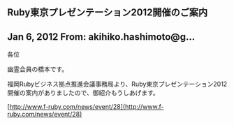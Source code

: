 ## Ruby東京プレゼンテーション2012開催のご案内

## Jan 6, 2012 From: akihiko.hashimoto@g...

各位

幽霊会員の橋本です。

福岡Rubyビジネス拠点推進会議事務局より、Ruby東京プレゼンテーション2012開催の案内がありましたので、御紹介もうしあげます。

[http://www.f-ruby.com/news/event/28](http://www.f-ruby.com/news/event/28)

